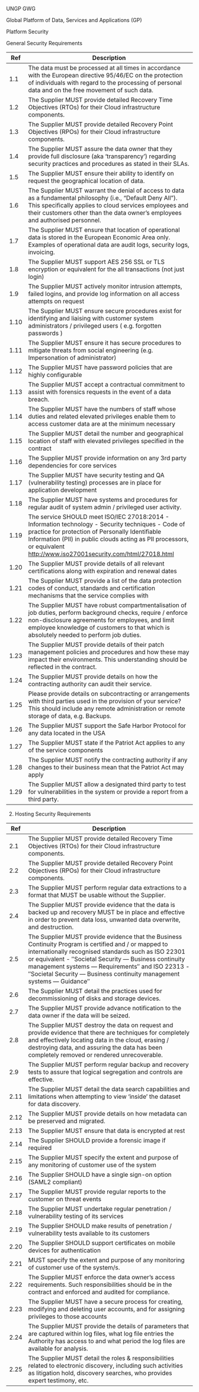 UNGP GWG

Global Platform of Data, Services and Applications (GP)

Platform Security

General Security Requirements

| Ref  | Description|
|------|------------|
| 1.1  | The data must be processed at all times in accordance with the European directive 95/46/EC on the protection of individuals with regard to the processing of personal data and on the free movement of such data.|
| 1.2  | The Supplier MUST provide detailed Recovery Time Objectives (RTOs) for their Cloud infrastructure components.|
| 1.3  | The Supplier MUST provide detailed Recovery Point Objectives (RPOs) for their Cloud infrastructure components.|
| 1.4  | The Supplier MUST assure the data owner that they provide full disclosure (aka ‘transparency’) regarding security practices and procedures as stated in their SLAs.|
| 1.5  | The Supplier MUST ensure their ability to identify on request the geographical location of data.|
| 1.6  | The Supplier MUST warrant the denial of access to data as a fundamental philosophy (i.e., “Default Deny All”). This specifically applies to cloud services employees and their customers other than the data owner’s employees and authorised personnel.|
| 1.7  | The Supplier MUST ensure that location of operational data is stored in the European Economic Area only. Examples of operational data are audit logs, security logs, invoicing.|
| 1.8  | The Supplier MUST support AES 256 SSL or TLS encryption or equivalent for the all transactions (not just login)|
| 1.9  | The Supplier MUST actively monitor intrusion attempts, failed logins, and provide log information on all access attempts on request|
| 1.10 | The Supplier MUST ensure secure procedures exist for identifying and liaising with customer system administrators / privileged users ( e.g. forgotten passwords )|
| 1.11 | The Supplier MUST ensure it has secure procedures to mitigate threats from social engineering (e.g. Impersonation of administrator)|
| 1.12 | The Supplier MUST have password policies that are highly configurable|
| 1.13 | The Supplier MUST accept a contractual commitment to assist with forensics requests in the event of a data breach.|
| 1.14 | The Supplier MUST have the numbers of staff whose duties and related elevated privileges enable them to access customer data are at the minimum necessary|
| 1.15 | The Supplier MUST detail the number and geographical location of staff with elevated privileges specified in the contract|
| 1.16 | The Supplier MUST provide information on any 3rd party dependencies for core services|
| 1.17 | The Supplier MUST have security testing and QA (vulnerability testing) processes are in place for application development|
| 1.18 | The Supplier MUST have systems and procedures for regular audit of system admin / privileged user activity.|
| 1.19 | The service SHOULD meet ISO/IEC 27018:2014 - Information technology - Security techniques - Code of practice for protection of Personally Identifiable Information (PII) in public clouds acting as PII processors, or equivalent http://www.iso27001security.com/html/27018.html|
| 1.20 | The Supplier MUST provide details of all relevant certifications along with expiration and renewal dates|
| 1.21 | The Supplier MUST provide a list of the data protection codes of conduct, standards and certification mechanisms that the service complies with|
| 1.22 | The Supplier MUST have robust compartmentalisation of job duties, perform background checks, require / enforce non-disclosure agreements for employees, and limit employee knowledge of customers to that which is absolutely needed to perform job duties.|
| 1.23 | The Supplier MUST provide details of their patch management policies and procedures and how these may impact their environments. This understanding should be reflected in the contract.|
| 1.24 | The Supplier MUST provide details on how the contracting authority can audit their service.|
| 1.25 | Please provide details on subcontracting or arrangements with third parties used in the provision of your service? This should include any remote administration or remote storage of data, e.g. Backups.|
| 1.26 | The Supplier MUST support the Safe Harbor Protocol for any data located in the USA|
| 1.27 | The Supplier MUST state if the Patriot Act applies to any of the service components|
| 1.28 | The Supplier MUST notify the contracting authority if any changes to their business mean that the Patriot Act may apply|
| 1.29 | The Supplier MUST allow a designated third party to test for vulnerabilities in the system or provide a report from a third party.|

2.  Hosting Security Requirements

| Ref  | Description |
|------|-------------|
| 2.1  | The Supplier MUST provide detailed Recovery Time Objectives (RTOs) for their Cloud infrastructure components.|
| 2.2  | The Supplier MUST provide detailed Recovery Point Objectives (RPOs) for their Cloud infrastructure components.|
| 2.3  | The Supplier MUST perform regular data extractions to a format that MUST be usable without the Supplier.|
| 2.4  | The Supplier MUST provide evidence that the data is backed up and recovery MUST be in place and effective in order to prevent data loss, unwanted data overwrite, and destruction.|
| 2.5  | The Supplier MUST provide evidence that the Business Continuity Program is certified and / or mapped to internationally recognised standards such as ISO 22301 or equivalent - ″Societal Security — Business continuity management systems — Requirements″ and ISO 22313 - ″Societal Security — Business continuity management systems — Guidance″ |
| 2.6  | The Supplier MUST detail the practices used for decommissioning of disks and storage devices.|
| 2.7  | The Supplier MUST provide advance notification to the data owner if the data will be seized.|
| 2.8  | The Supplier MUST destroy the data on request and provide evidence that there are techniques for completely and effectively locating data in the cloud, erasing / destroying data, and assuring the data has been completely removed or rendered unrecoverable.|
| 2.9  | The Supplier MUST perform regular backup and recovery tests to assure that logical segregation and controls are effective.|
| 2.11 | The Supplier MUST detail the data search capabilities and limitations when attempting to view ‘inside’ the dataset for data discovery.|
| 2.12 | The Supplier MUST provide details on how metadata can be preserved and migrated.|
| 2.13 | The Supplier MUST ensure that data is encrypted at rest|
| 2.14 | The Supplier SHOULD provide a forensic image if required|
| 2.15 | The Supplier MUST specify the extent and purpose of any monitoring of customer use of the system|
| 2.16 | The Supplier SHOULD have a single sign-on option (SAML2 compliant)|
| 2.17 | The Supplier MUST provide regular reports to the customer on threat events|
| 2.18 | The Supplier MUST undertake regular penetration / vulnerability testing of its services|
| 2.19 | The Supplier SHOULD make results of penetration / vulnerability tests available to its customers|
| 2.20 | The Supplier SHOULD support certificates on mobile devices for authentication|
| 2.21 | MUST specify the extent and purpose of any monitoring of customer use of the system/s.|
| 2.22 | The Supplier MUST enforce the data owner’s access requirements. Such responsibilities should be in the contract and enforced and audited for compliance.|
| 2.23 | The Supplier MUST have a secure process for creating, modifying and deleting user accounts, and for assigning privileges to those accounts|
| 2.24 | The Supplier MUST provide the details of parameters that are captured within log files, what log file entries the Authority has access to and what period the log files are available for analysis.|
| 2.25 | The Supplier MUST detail the roles & responsibilities related to electronic discovery, including such activities as litigation hold, discovery searches, who provides expert testimony, etc.|
